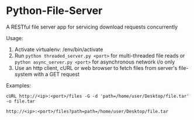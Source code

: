 # Python-File-Server
A RESTful file server app for servicing download requests concurrently


Usage:

1. Activate virtualenv: /env/bin/activate
2. Run `python threaded_server.py <port>` for multi-threaded file reads or `python async_server.py <port>` for asynchronous network i/o only
3. Use an http client, cURL or web browser to fetch files from server's file-system with a GET request


Examples:

`cURL http://<ip>:<port>/files -G -d 'path=/home/user/Desktop/file.tar' -o file.tar`

`http://<ip>:<port>/files?path=path=/home/user/Desktop/file.tar`
